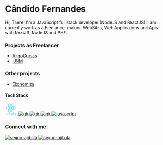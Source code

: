 # Cândido Fernandes

Hi, There! I'm a JavaScript full stack developer (NodeJS and ReactJS). I am currently work as a Freelancer making WebSites, Web Applications and Apis with NextJS, NodeJS and PHP.

### Projects as Freelancer

- [AngoCursos](https://www.angocursos.com/)
- [IJNM](https://ijnm.vercel.app/)

### Other projects
- [Ekonomiza](https://www.angocursos.com/)

#### Tech Stack
<p align="left">
 
  <a href="https://reactjs.org/" target="_blank">
   <img src="https://raw.githubusercontent.com/devicons/devicon/master/icons/react/react-original-wordmark.svg"  alt="react" width="40" height="40"/>
  </a>
 
 <a href="https://nodejs.org/" target="_blank">
   <img src="https://raw.githubusercontent.com/cndidofernandes/imgs/main/node%20(1).png?token=GHSAT0AAAAAAB4RP7YS64Y32XBUOVG5AEOQY5DJGWQ" alt="git" width="124" height="34"/>
 </a>
 
  <a href="https://nextjs.org/" target="_blank">
   <img src="https://raw.githubusercontent.com/cndidofernandes/imgs/main/next%20(1).png?token=GHSAT0AAAAAAB4RP7YTTRTM6KI3PER3ZTXGY5DJBVA" alt="git" width="124" height="34"/>
 </a>

 <a href="https://www.mongodb.com/" target="_blank">
  <img src="[https://www.vectorlogo.zone/logos/git-scm/git-scm-icon.svg](https://raw.githubusercontent.com/cndidofernandes/imgs/main/MongoDB%20(1).png?token=GHSAT0AAAAAAB4RP7YSEHPC6ELFW2AQOA6QY5DI4WA)" alt="git" width="124" height="34"/>
 </a>
 
 <a href="https://www.mysql.com/" target="_blank">
  <img  src="https://raw.githubusercontent.com/cndidofernandes/imgs/main/mysql%20(1).png?token=GHSAT0AAAAAAB4RP7YTP5AJJVMZUQFS65M6Y5DJBIA" alt="javascript" width="124" height="34"/>
 </a>
 
</p>


### Connect with me:
<p align="left">
 <a href="https://twitter.com/CndidoFernnds" target="blank">
  <img align="center" src="https://raw.githubusercontent.com/rahuldkjain/github-profile-readme-generator/master/src/images/icons/Social/twitter.svg" alt="segun-ajibola"   height="30" width="40" />
 </a>
 <a href="https://www.linkedin.com/in/c%C3%A2ndido-fernandes-b52940247/" target="blank">
  <img align="center" src="https://raw.githubusercontent.com/rahuldkjain/github-profile-readme-generator/master/src/images/icons/Social/linked-in-alt.svg"               alt="segun-ajibola" height="30" width="40" />
 </a>
</p>
</br>

